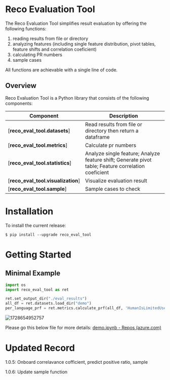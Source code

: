 # Reco Evaluation Tool

The Reco Evaluation Tool simplifies result evaluation by offering the following functions:

1. reading results from file or directory
2. analyzing features (including single feature distribution, pivot tables, feature shifts and correlation  coeficient)
3. calculating PR numbers
4. sample cases

All functions are achievable with a single line of code.

## Overview

Reco Evaluation Tool is a Python library that consists of the following components:


| Component                          | Description                                                                                          |
| ---------------------------------- | ---------------------------------------------------------------------------------------------------- |
| [**reco_eval_tool.datasets**]      | Read results from file or directory then return a dataframe                                          |
| [**reco_eval_tool.metrics**]       | Calculate pr numbers                                                                                 |
| [**reco_eval_tool.statistics**]    | Analyze single feature; Analyze feature shift; Generate pivot table; Feature correlation  coeficient |
| [**reco_eval_tool.visualization**] | Visualize evaluation result                                                                          |
| [**reco_eval_tool.sample**]        | Sample cases to check                                                                                |

# Installation

To install the current release:

```shell
$ pip install --upgrade reco_eval_tool
```

# Getting Started

## Minimal Example

```python
import os
import reco_eval_tool as ret

ret.set_output_dir("./eval_results")
all_df = ret.datasets.load_dir("demo")
per_language_prf = ret.metrics.calculate_prf(all_df, 'HumanIsLimitedUse', 'GPTIsLimitedUseV6', 'Language')
```

![1728654952757](images/README/1728654952757.png)

Please go this below file for more details: [demo.ipynb - Repos (azure.com)](https://dev.azure.com/msasg/ContentServices/_git/RecoNF?path=/users/mingleiguo/reco_eval_tool/official/examples/demo.ipynb&_a=preview)


# Updated Record

1.0.5: Onboard correlavance cofficient, predict positive ratio, sample

1.0.6: Update sample function
